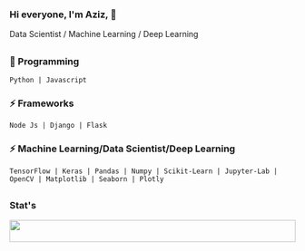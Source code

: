 ### Hi everyone, I'm Aziz, 👋

Data Scientist / Machine Learning / Deep Learning 

## 

<!-- <img float="right" margin-right="0em" width="50%" height="10%" src="https://github-readme-stats.vercel.app/api/top-langs/?username=miftakhulaziz03&theme=default&show_icons=true" /> -->

### 🌱 Programming
```
Python | Javascript
```

### ⚡ Frameworks
```
Node Js | Django | Flask
```

### ⚡ Machine Learning/Data Scientist/Deep Learning
```
TensorFlow | Keras | Pandas | Numpy | Scikit-Learn | Jupyter-Lab | OpenCV | Matplotlib | Seaborn | Plotly
```

## 

### Stat's

<img float="right" margin-right="0em" width="100%" height="10%" src="https://github-readme-stats.vercel.app/api?hide_border=false&username=miftakhulaziz03&theme=light&show_icons=true" />

<!--
**mift019/mift019** is a ✨ _special_ ✨ repository because its `README.md` (this file) appears on your GitHub profile.

Here are some ideas to get you started:

- 🔭 I’m currently working on ...
- 🌱 I’m currently learning ...
- 👯 I’m looking to collaborate on ...
- 🤔 I’m looking for help with ...
- 💬 Ask me about ...
- 📫 How to reach me: ...
- 😄 Pronouns: ...
- ⚡ Fun fact: ...

-->
